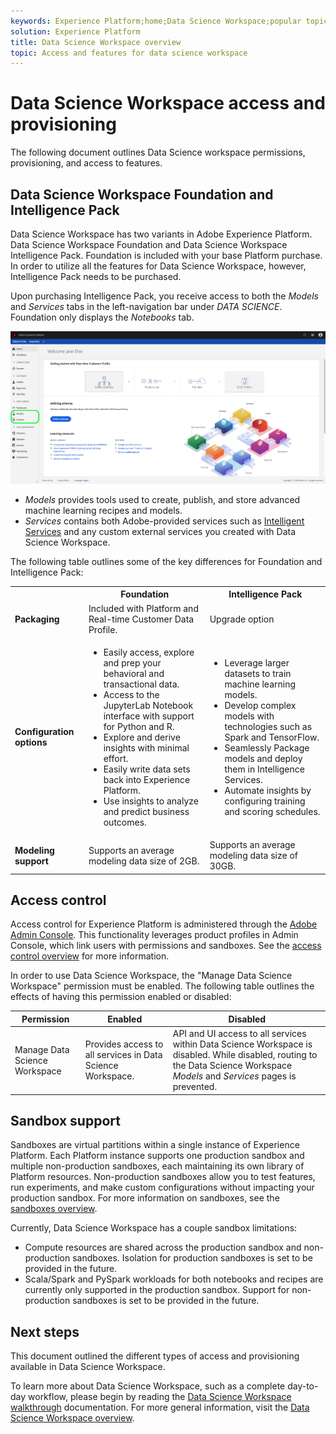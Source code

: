 ```yaml
---
keywords: Experience Platform;home;Data Science Workspace;popular topics;access control;sandbox;foundation;intelligence pack
solution: Experience Platform
title: Data Science Workspace overview
topic: Access and features for data science workspace
---
```


# Data Science Workspace access and provisioning

The following document outlines Data Science workspace permissions, provisioning, and access to features. 

## Data Science Workspace Foundation and Intelligence Pack

Data Science Workspace has two variants in Adobe Experience Platform. Data Science Workspace Foundation and Data Science Workspace Intelligence Pack. Foundation is included with your base Platform purchase. In order to utilize all the features for Data Science Workspace, however, Intelligence Pack needs to be purchased.

Upon purchasing Intelligence Pack, you receive access to both the *Models* and *Services* tabs in the left-navigation bar under *DATA SCIENCE*. Foundation only displays the *Notebooks* tab.

![DSW tabs](./images/access/platform-tabs.png)

- *Models* provides tools used to create, publish, and store advanced machine learning recipes and models. 
- *Services* contains both Adobe-provided services such as [Intelligent Services](../intelligent-services/home.md) and any custom external services you created with Data Science Workspace.

The following table outlines some of the key differences for Foundation and Intelligence Pack:

<table>
    <th></th>
    <th>Foundation</th>
    <th>Intelligence Pack</th>
    <tr>
        <td>
            <strong>Packaging</strong>
        </td>
        <td>
            Included with Platform and Real-time Customer Data Profile.
        </td>
        <td>
            Upgrade option
        </td>
    </tr>
    <tr>
        <td>
            <strong>Configuration options</strong>
        </td>
        <td>
            <ul>
                <li>Easily access, explore and prep your behavioral and transactional data.</li>
                <li>Access to the JupyterLab Notebook interface with support for Python and R.</li>
                <li>Explore and derive insights with minimal effort.</li>
                <li>Easily write data sets back into Experience Platform.</li>
                <li>Use insights to analyze and predict business outcomes.</li>
            </ul>
        </td>
        <td>
            <ul>
                <li>Leverage larger datasets to train machine learning models.</li>
                <li> Develop complex models with technologies such as Spark and TensorFlow.</li>
                <li> Seamlessly Package models and deploy them in Intelligence Services.</li>
                <li> Automate insights by configuring training and scoring schedules.</li>
            </ul>
        </td>
    </tr>
    <tr>
        <td>
            <strong>Modeling support</strong>
        </td>
        <td>
            Supports an average modeling data size of 2GB.
        </td>
        <td>
            Supports an average modeling data size of 30GB.
        </td>
    </tr>
</table>

## Access control

Access control for Experience Platform is administered through the [Adobe Admin Console](https://adminconsole.adobe.com). This functionality leverages product profiles in Admin Console, which link users with permissions and sandboxes. See the [access control overview](../access-control/home.md) for more information.

In order to use Data Science Workspace, the "Manage Data Science Workspace" permission must be enabled. The following table outlines the effects of having this permission enabled or disabled:

| Permission | Enabled | Disabled |
|---|---|---|
| Manage Data Science Workspace | Provides access to all services in Data Science Workspace. | API and UI access to all services within Data Science Workspace is disabled. While disabled, routing to the Data Science Workspace *Models* and *Services* pages is prevented. |

## Sandbox support

Sandboxes are virtual partitions within a single instance of Experience Platform. Each Platform instance supports one production sandbox and multiple non-production sandboxes, each maintaining its own library of Platform resources. Non-production sandboxes allow you to test features, run experiments, and make custom configurations without impacting your production sandbox. For more information on sandboxes, see the [sandboxes overview](../sandboxes/home.md).

Currently, Data Science Workspace has a couple sandbox limitations:

- Compute resources are shared across the production sandbox and non-production sandboxes. Isolation for production sandboxes is set to be provided in the future.
- Scala/Spark and PySpark workloads for both notebooks and recipes are currently only supported in the production sandbox. Support for non-production sandboxes is set to be provided in the future.

## Next steps

This document outlined the different types of access and provisioning available in Data Science Workspace.

To learn more about Data Science Workspace, such as a complete day-to-day workflow, please begin by reading the [Data Science Workspace walkthrough](./walkthrough.md) documentation. For more general information, visit the [Data Science Workspace overview](./home.md).